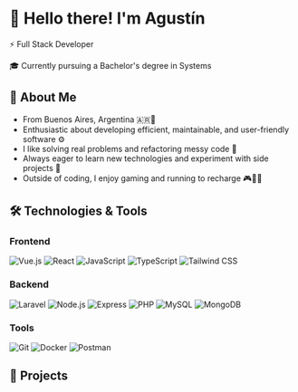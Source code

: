 # 👋 Hello there! I'm Agustín 

⚡ Full Stack Developer

🎓 Currently pursuing a Bachelor's degree in Systems  



## 🤖 About Me 

- From Buenos Aires, Argentina 🇦🇷📍  
- Enthusiastic about developing efficient, maintainable, and user-friendly software ⚙️  
- I like solving real problems and refactoring messy code 🧹  
- Always eager to learn new technologies and experiment with side projects 🚀  
- Outside of coding, I enjoy gaming and running to recharge 🎮🏃‍♂️



## 🛠️ Technologies & Tools

### Frontend
![Vue.js](https://img.shields.io/badge/-Vue.js-42b883?style=flat-square&logo=vue.js&logoColor=white)
![React](https://img.shields.io/badge/-React-61dafb?style=flat-square&logo=react&logoColor=black)
![JavaScript](https://img.shields.io/badge/-JavaScript-F0DB4F?style=flat-square&logo=javascript&logoColor=black)
![TypeScript](https://img.shields.io/badge/-TypeScript-007acc?style=flat-square&logo=typescript&logoColor=white)
![Tailwind CSS](https://img.shields.io/badge/-Tailwind_CSS-38b2ac?style=flat-square&logo=tailwind-css&logoColor=white)

### Backend
![Laravel](https://img.shields.io/badge/-Laravel-f05340?style=flat-square&logo=laravel&logoColor=white)
![Node.js](https://img.shields.io/badge/-Node.js-43853d?style=flat-square&logo=node.js&logoColor=white)
![Express](https://img.shields.io/badge/-Express.js-000000?style=flat-square&logo=express&logoColor=white)
![PHP](https://img.shields.io/badge/-PHP-787cb5?style=flat-square&logo=php&logoColor=white)
![MySQL](https://img.shields.io/badge/-MySQL-005c87?style=flat-square&logo=mysql&logoColor=white)
![MongoDB](https://img.shields.io/badge/-MongoDB-589636?style=flat-square&logo=mongodb&logoColor=white)

### Tools
![Git](https://img.shields.io/badge/-Git-f05032?style=flat-square&logo=git&logoColor=white)
![Docker](https://img.shields.io/badge/-Docker-2496ed?style=flat-square&logo=docker&logoColor=white)
![Postman](https://img.shields.io/badge/-Postman-ff6c37?style=flat-square&logo=postman&logoColor=white)


## 🚀 Projects


